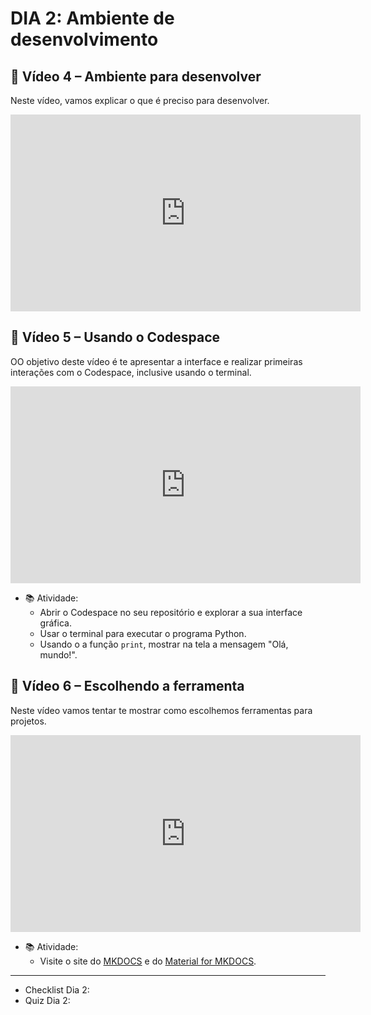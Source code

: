 # DIA 2: Ambiente de desenvolvimento

## 🎥 Vídeo 4 – Ambiente para desenvolver

Neste vídeo, vamos explicar o que é preciso para desenvolver.

<iframe width="560" height="315" src="https://www.youtube.com/embed/Vljlms92iJI?si=_pgDCaG0LuppBCrw" title="YouTube video player" frameborder="0" allow="accelerometer; autoplay; clipboard-write; encrypted-media; gyroscope; picture-in-picture; web-share" referrerpolicy="strict-origin-when-cross-origin" allowfullscreen></iframe>


## 🎥 Vídeo 5 – Usando o Codespace

OO objetivo deste vídeo é te apresentar a interface e realizar primeiras interações com o Codespace, inclusive usando o terminal.

<iframe width="560" height="315" src="https://www.youtube.com/embed/rsQLVpAIUO8?si=D_I4axrpN5YoX33b" title="YouTube video player" frameborder="0" allow="accelerometer; autoplay; clipboard-write; encrypted-media; gyroscope; picture-in-picture; web-share" referrerpolicy="strict-origin-when-cross-origin" allowfullscreen></iframe>

- 📚 Atividade:
    - Abrir o Codespace no seu repositório e explorar a sua interface gráfica.
    - Usar o terminal para executar o programa Python.
    - Usando o a função `print`, mostrar na tela a mensagem "Olá, mundo!".

## 🎥 Vídeo 6 – Escolhendo a ferramenta

Neste vídeo vamos tentar te mostrar como escolhemos ferramentas para projetos.

<iframe width="560" height="315" src="https://www.youtube.com/embed/dwaT7cVrS4o?si=k8kjEy3Ug8VjKfQt" title="YouTube video player" frameborder="0" allow="accelerometer; autoplay; clipboard-write; encrypted-media; gyroscope; picture-in-picture; web-share" referrerpolicy="strict-origin-when-cross-origin" allowfullscreen></iframe>

- 📚 Atividade:
    - Visite o site do [MKDOCS](https://www.mkdocs.org/) e do [Material for MKDOCS](https://squidfunk.github.io/mkdocs-material/).

__________
 - Checklist Dia 2:
 - Quiz Dia 2:
